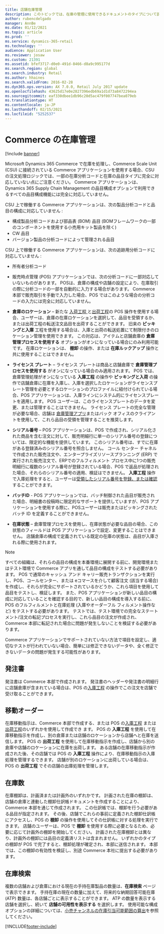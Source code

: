```yaml
---
title: 店舗在庫管理
description: このトピックでは、在庫の管理に使用できるドキュメントのタイプについて説明します。
author: rubencdelgado
manager: AnnBe
ms.date: 01/12/2021
ms.topic: article
ms.prod: ''
ms.service: dynamics-365-retail
ms.technology: ''
audience: Application User
ms.reviewer: josaw
ms.custom: 21391
ms.assetid: bfef3717-d0e0-491d-8466-d8a9c995177d
ms.search.region: global
ms.search.industry: Retail
ms.author: hhaines
ms.search.validFrom: 2016-02-28
ms.dyn365.ops.version: AX 7.0.0, Retail July 2017 update
ms.openlocfilehash: 43625d17e0e2827396edb69a1d1d73a8472294ea
ms.sourcegitcommit: eaf330dbee1db96c20d5ac479f007747bea079eb
ms.translationtype: HT
ms.contentlocale: ja-JP
ms.lasthandoff: 02/15/2021
ms.locfileid: "5252537"
---
```

# <a name="commerce-inventory-management"></a>Commerce の在庫管理

[!include [banner](includes/banner.md)]

Microsoft Dynamics 365 Commerce で在庫を処理し、Commerce Scale Unit (CSU) に接続されている Commerce アプリケーションを使用する場合、CSU の注文処理ロジックでは、一部の在庫分析コードと在庫の品目タイプに完全に対応していない点にご注意ください。 Commerce アプリケーションは、Dynamics 365 Supply Chain Management の品目構成オプションで利用できるすべての品目構成機能には完全に対応していません。

CSU 上で稼働する Commerce アプリケーションは、次の製品分析コードと品目の構成に対応していません :

- 構成製品分析コードおよび部品表 (BOM) 品目 (BOMフレームワークの一部のコンポーネントを使用する小売用キット製品を除く)
- CW 品目
- バージョン製品の分析コードによって管理される品目

CSU 上で稼働する Commerce アプリケーションは、次の追跡用分析コードに対応していません :
- 所有者分析コード

- 販売時点管理 (POS) アプリケーションでは、次の分析コードに一部対応していないものがあります。 POSは、倉庫の構成や店舗の設定により、在庫取引の際に分析コードの一部を自動的に入力する場合があります。 Commerce 本部で販売取引を手動で入力した場合、POS ではこのような場合の分析コードの入力には完全に対応していません。 

- **倉庫のロケーション** – 新たな [入荷工程 ](https://docs.microsoft.com/dynamics365/commerce/pos-inbound-inventory-operation)と[出荷工程](https://docs.microsoft.com/dynamics365/commerce/pos-outbound-inventory-operation)の POS 操作を使用する場合、ユーザーは、倉庫の在庫ロケーションを選択して、品目を受領するか、または出荷工程の転送注文品目を出荷することができます。 旧来の **ピッキングと入庫** 工程を使用する場合は、入庫と出荷の転送処置にて制限付きのロケーション管理を使用できます。 この対応は、アイテムと店舗倉庫の **倉庫管理プロセスを使用する** オプションがオンになっている場合にのみ利用可能です。 在庫ロケーションは、 **棚卸** の操作、または **在庫ルックアップ** 操作と共に使用することはできません。

- **ライセンス プレート** – ライセンス プレートは商品と店舗倉庫で **倉庫管理プロセスを使用する** がオンになっている場合のみ適用されます。 POS では、倉庫管理処理がオンになっている **入庫工程** の操作や **ピッキングと入荷** の操作で店舗倉庫に在庫を入庫し、入庫を選択したロケーションがライセンスプレート管理を必要とするロケーションのプロファイルに紐付けられている場合、POS アプリケーションは、入庫ラインにシステム的にライセンスプレートを適用します。 POS ユーザーは、このライセンスプレートのデータを変更、または管理することはできません。 ライセンス プレートの完全な管理が必要な場合、店舗は [倉庫管理アプリ](https://docs.microsoft.com/dynamics365/supply-chain/warehousing/install-configure-warehousing-app)またはバック オフィスのクライアントを使用して、これら品目の受領を管理することを推奨します。

- **シリアル番号** – POS アプリケーションは、POS で作成され、シリアル化された商品を含む注文に対して、販売明細行に単一のシリアル番号の登録については、限定的な機能を提供しています。 このシリアル番号は、すでに在庫がある登録済みのシリアル番号を照合しません。 コール センター チャネルで作成された販売注文や、エンタープライズリソースプランニング (ERP) で実行された販売注文で、ERPでのフルフィルメント プロセス中に1つの販売明細行に複数のシリアル番号が登録されている場合、POS で返品が処理された場合、それらのシリアル番号の適用、検証はできません。 **入庫工程** 操作で入庫処理をすると、ユーザーは[受領したシリアル番号を登録、または確認](https://docs.microsoft.com/dynamics365/commerce/pos-serialized-items)することができます。

- **バッチID** - POS アプリケーションでは、バッチ制御された品目が販売された場合、明細書の投稿時に限定的なサポートを提供していますが、POS アプリケーションを使用する際に、POSユーザーは販売またはピッキングされたバッチ ID を定義することができません。

- **在庫状態** – 倉庫管理プロセスを使用し、在庫状態が必要な品目の場合、この状態のフィールドは POS アプリケーションで設定、変更することはできません。 店舗倉庫の構成で定義されている既定の在庫の状態は、品目が入庫される際に使用されます。

> [!NOTE]
> すべての組織は、それらの品目の構成を本番環境に展開する前に、開発環境またはテスト環境で Commerce アプリを通して品目の構成をテストする必要があります。 POS で通常のキャッシュ アンド キャリー販売トランザクションを実行し、POS、コールセンター、または eコマースを介して顧客注文 (該当する場合) を作成し、それらが完全にサポートされているかどうか、これら項目を使用して品目をテストし、検証します。 また、POS アプリケーションが新しい品目の構成に対応していることを確認する目的で、新しい品目の構成を導入する前に、POS のフルフィルメントと在庫処理 (入庫やオーダーフル フィルメント操作など) をテストする必要があります。 テストでは、テスト環境での完全なステートメント/注文の転記プロセスを実行し、これら品目の注文が作成され、Commerce 本部に転記された場合に問題が発生しないことを検証する必要があります。
>
> Commerce アプリケーションでサポートされていない方法で項目を設定し、適切なテストが行われていない場合、簡単には修正できないデータや、全く修正できないデータの問題が発生する可能性があります。

## <a name="purchase-orders"></a>発注書

発注書は Commerce 本部で作成されます。 発注書のヘッダーや発注書の明細行に店舗倉庫が含まれている場合は、POS の[入庫工程](https://docs.microsoft.com/dynamics365/commerce/pos-inbound-inventory-operation) の操作でこの注文を店舗で受け取ることができます。 

## <a name="transfer-orders"></a>移動オーダー

在庫移動指示は、Commerce 本部で作成する、または POS の[入庫工程](https://docs.microsoft.com/dynamics365/commerce/pos-inbound-inventory-operation) または [出荷工程](https://docs.microsoft.com/dynamics365/commerce/pos-outbound-inventory-operation)のいずれかを使用して作成でき ます。 POS の **入庫工程** を使用して在庫移動指示を作成し、別の倉庫または店舗のロケーションから店舗へと在庫を送信します。 POS の **出荷工程** を使用して在庫移動指示を作成し、店舗から別の倉庫や店舗のロケーションに在庫を出荷します。 ある店舗の在庫移動指示が作成された後、その店舗では POS の **入庫工程** 操作により、在庫移動指示の入庫処理を管理するできます。 店舗が別のロケーションに出荷している場合は、POS の **出荷工程** でその店舗の出庫処理を管理します。

## <a name="stock-counts"></a>在庫数

在庫棚卸は、計画済または計画外のいずれかです。 計画された在庫の棚卸は、店舗の倉庫と連動した棚卸仕訳帳ドキュメントを作成することにより、Commerce 本部を通じて作成されます。 この仕訳帳では、棚卸を行う必要がある品目が指定されます。 その後、店舗でこれらの事前に定義された棚卸仕訳帳にアクセスし、POS の **棚卸** の操作を使用してその仕訳帳に対する処理を実行できます。 店舗のユーザーは、POS で **棚卸** を使用する際に必要となるため、必要に応じて計画外の棚卸を開始してください。 計画された在庫棚卸とは異なり、計画外の棚卸には品目の定義済リストは含まれません。 いずれかのタイプの棚卸が POS で完了すると、棚卸処理が確定され、本部に送信されます。 本部では、この棚卸の有効性を検証し、別途 Commerce 本社に提出する必要があります。

## <a name="inventory-lookup"></a>在庫検索

複数の店舗および倉庫における現在の手持在庫製品の数量は、**在庫検索** ページで表示できます。 手持在庫の現在の数量に加えて、将来的な納期回答可能在庫 (ATP) 数量は、各店舗ごとに表示することができます。 ATP の数量を表示する店舗を選択し、続いて **店舗の可用性を表示する** を選択します。 使用可能な構成オプションの詳細については、[小売チャンネルの在庫引当可能範囲の算出](https://docs.microsoft.com/dynamics365/commerce/calculated-inventory-retail-channels)を参照してください。


[!INCLUDE[footer-include](../includes/footer-banner.md)]
